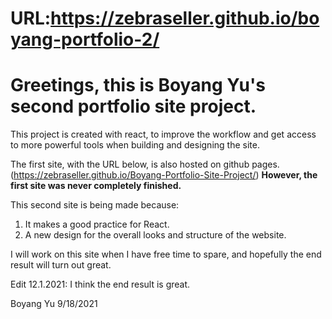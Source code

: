 # URL:https://zebraseller.github.io/boyang-portfolio-2/

# Greetings, this is Boyang Yu's second portfolio site project.

This project is created with react, to improve the workflow and get access to more powerful tools when building and designing the site.

The first site, with the URL below, is also hosted on github pages. (https://zebraseller.github.io/Boyang-Portfolio-Site-Project/)
**However, the first site was never completely finished.**

This second site is being made because:

1. It makes a good practice for React.
2. A new design for the overall looks and structure of the website.

I will work on this site when I have free time to spare, and hopefully the end result will turn out great.

Edit 12.1.2021: I think the end result is great.

Boyang Yu
9/18/2021
